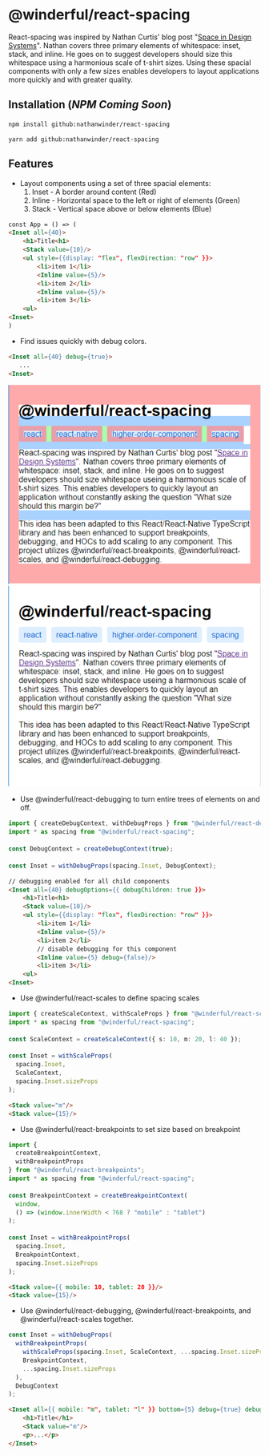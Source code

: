 # @winderful/react-spacing

React-spacing was inspired by Nathan Curtis' blog post "[Space in Design Systems](https://medium.com/eightshapes-llc/space-in-design-systems-188bcbae0d62)". Nathan covers three primary elements of whitespace: inset, stack, and inline. He goes on to suggest developers should size this whitespace using a harmonious scale of t-shirt sizes. Using these spacial components with only a few sizes enables developers to layout applications more quickly and with greater quality.

## Installation (_NPM Coming Soon_)

```
npm install github:nathanwinder/react-spacing
```

```
yarn add github:nathanwinder/react-spacing
```

## Features

- Layout components using a set of three spacial elements:
  1. Inset - A border around content (Red)
  2. Inline - Horizontal space to the left or right of elements (Green)
  3. Stack - Vertical space above or below elements (Blue)

```html
const App = () => (
<Inset all={40}>
    <h1>Title<h1>
    <Stack value={10}/>
    <ul style={{display: "flex", flexDirection: "row" }}>
        <li>item 1</li>
        <Inline value={5}/>
        <li>item 2</li>
        <Inline value={5}/>
        <li>item 3</li>
    <ul>
<Inset>
)
```

- Find issues quickly with debug colors.

```html
<Inset all={40} debug={true}>
   ...
<Inset>
```

![debugging turned on](./.readme/debug-on.png "Debugging on")
![debugging turned off](./.readme/debug-off.png "Debugging off")

- Use @winderful/react-debugging to turn entire trees of elements on and off.

```typescript
import { createDebugContext, withDebugProps } from "@winderful/react-debugging";
import * as spacing from "@winderful/react-spacing";

const DebugContext = createDebugContext(true);

const Inset = withDebugProps(spacing.Inset, DebugContext);
```

```html
// debugging enabled for all child components
<Inset all={40} debugOptions={{ debugChildren: true }}>
    <h1>Title<h1>
    <Stack value={10}/>
    <ul style={{display: "flex", flexDirection: "row" }}>
        <li>item 1</li>
        <Inline value={5}/>
        <li>item 2</li>
        // disable debugging for this component
        <Inline value={5} debug={false}/>
        <li>item 3</li>
    <ul>
<Inset>
```

- Use @winderful/react-scales to define spacing scales

```typescript
import { createScaleContext, withScaleProps } from "@winderful/react-scales";
import * as spacing from "@winderful/react-spacing";

const ScaleContext = createScaleContext({ s: 10, m: 20, l: 40 });

const Inset = withScaleProps(
  spacing.Inset,
  ScaleContext,
  spacing.Inset.sizeProps
);
```

```html
<Stack value="m"/>
<Stack value={15}/>
```

- Use @winderful/react-breakpoints to set size based on breakpoint

```typescript
import {
  createBreakpointContext,
  withBreakpointProps
} from "@winderful/react-breakpoints";
import * as spacing from "@winderful/react-spacing";

const BreakpointContext = createBreakpointContext(
  window,
  () => (window.innerWidth < 768 ? "mobile" : "tablet")
);

const Inset = withBreakpointProps(
  spacing.Inset,
  BreakpointContext,
  spacing.Inset.sizeProps
);
```

```html
<Stack value={{ mobile: 10, tablet: 20 }}/>
<Stack value={15}/>
```

- Use @winderful/react-debugging, @winderful/react-breakpoints, and @winderful/react-scales together.

```typescript
const Inset = withDebugProps(
  withBreakpointProps(
    withScaleProps(spacing.Inset, ScaleContext, ...spacing.Inset.sizeProps),
    BreakpointContext,
    ...spacing.Inset.sizeProps
  ),
  DebugContext
);
```

```html
<Inset all={{ mobile: "m", tablet: "l" }} bottom={5} debug={true} debugOptions={{debugChildren: true}}>
    <h1>Title</h1>
    <Stack value="m"/>
    <p>...</p>
</Inset>
```
